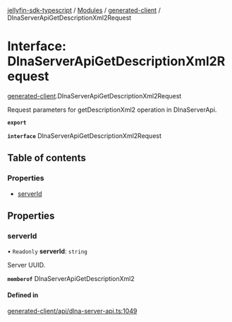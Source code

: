 [jellyfin-sdk-typescript](../README.md) / [Modules](../modules.md) / [generated-client](../modules/generated_client.md) / DlnaServerApiGetDescriptionXml2Request

# Interface: DlnaServerApiGetDescriptionXml2Request

[generated-client](../modules/generated_client.md).DlnaServerApiGetDescriptionXml2Request

Request parameters for getDescriptionXml2 operation in DlnaServerApi.

**`export`**

**`interface`** DlnaServerApiGetDescriptionXml2Request

## Table of contents

### Properties

- [serverId](generated_client.DlnaServerApiGetDescriptionXml2Request.md#serverid)

## Properties

### serverId

• `Readonly` **serverId**: `string`

Server UUID.

**`memberof`** DlnaServerApiGetDescriptionXml2

#### Defined in

[generated-client/api/dlna-server-api.ts:1049](https://github.com/thornbill/jellyfin-sdk-typescript/blob/46678c1/src/generated-client/api/dlna-server-api.ts#L1049)

